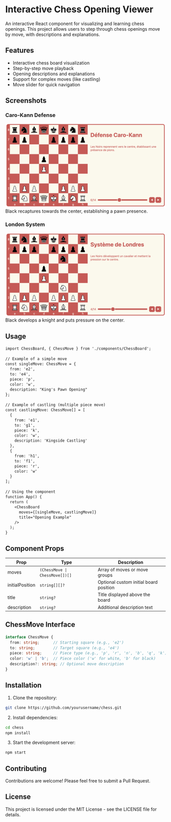 # Interactive Chess Opening Viewer

An interactive React component for visualizing and learning chess openings. This project allows users to step through chess openings move by move, with descriptions and explanations.

## Features

- Interactive chess board visualization
- Step-by-step move playback
- Opening descriptions and explanations
- Support for complex moves (like castling)
- Move slider for quick navigation

## Screenshots

### Caro-Kann Defense
![Caro-Kann Defense](screenshots/caro-kann.png)
Black recaptures towards the center, establishing a pawn presence.

### London System
![London System](screenshots/london-system.png)
Black develops a knight and puts pressure on the center.

## Usage

```tsx
import ChessBoard, { ChessMove } from './components/ChessBoard';

// Example of a simple move
const singleMove: ChessMove = {
  from: 'e2',
  to: 'e4',
  piece: 'p',
  color: 'w',
  description: "King's Pawn Opening"
};

// Example of castling (multiple piece move)
const castlingMove: ChessMove[] = [
  {
    from: 'e1',
    to: 'g1',
    piece: 'k',
    color: 'w',
    description: 'Kingside Castling'
  },
  {
    from: 'h1',
    to: 'f1',
    piece: 'r',
    color: 'w'
  }
];

// Using the component
function App() {
  return (
    <ChessBoard 
      moves={[singleMove, castlingMove]} 
      title="Opening Example"
    />
  );
}
```

## Component Props

| Prop | Type | Description |
|------|------|-------------|
| moves | `(ChessMove \| ChessMove[])[]` | Array of moves or move groups |
| initialPosition | `string[][]?` | Optional custom initial board position |
| title | `string?` | Title displayed above the board |
| description | `string?` | Additional description text |

## ChessMove Interface

```typescript
interface ChessMove {
  from: string;      // Starting square (e.g., 'e2')
  to: string;        // Target square (e.g., 'e4')
  piece: string;     // Piece type (e.g., 'p', 'r', 'n', 'b', 'q', 'k')
  color: 'w' | 'b';  // Piece color ('w' for white, 'b' for black)
  description?: string; // Optional move description
}
```

## Installation

1. Clone the repository:
```bash
git clone https://github.com/yourusername/chess.git
```

2. Install dependencies:
```bash
cd chess
npm install
```

3. Start the development server:
```bash
npm start
```

## Contributing

Contributions are welcome! Please feel free to submit a Pull Request.

## License

This project is licensed under the MIT License - see the LICENSE file for details.
